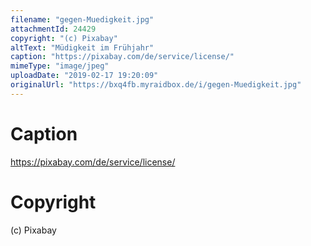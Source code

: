 ```yaml
---
filename: "gegen-Muedigkeit.jpg"
attachmentId: 24429
copyright: "(c) Pixabay"
altText: "Müdigkeit im Frühjahr"
caption: "https://pixabay.com/de/service/license/"
mimeType: "image/jpeg"
uploadDate: "2019-02-17 19:20:09"
originalUrl: "https://bxq4fb.myraidbox.de/i/gegen-Muedigkeit.jpg"
---
```


# Caption

https://pixabay.com/de/service/license/

# Copyright

(c) Pixabay
